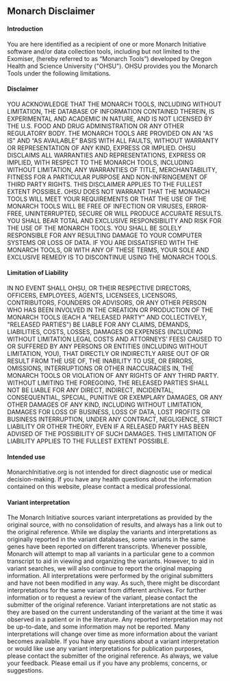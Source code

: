 <div class="container-fluid monarch-view monarch-disclaimer">
  <h2 class="page-title">Monarch Disclaimer</h2>
  <h4>Introduction</h4>
  <p>
    You are here identified as a recipient of one or more Monarch Initiative
    software and/or data collection tools, including but not limited to the
    Exomiser, (hereby referred to as “Monarch Tools”) developed by Oregon Health
    and Science University ("OHSU"). OHSU provides you the Monarch Tools under
    the following limitations.
  </p>
  <h4>Disclaimer</h4>
  <p>
    YOU ACKNOWLEDGE THAT THE MONARCH TOOLS, INCLUDING WITHOUT LIMITATION, THE
    DATABASE OF INFORMATION CONTAINED THEREIN, IS EXPERIMENTAL AND ACADEMIC IN
    NATURE, AND IS NOT LICENSED BY THE U.S. FOOD AND DRUG ADMINISTRATION OR ANY
    OTHER REGULATORY BODY. THE MONARCH TOOLS ARE PROVIDED ON AN "AS IS" AND “AS
    AVAILABLE” BASIS WITH ALL FAULTS, WITHOUT WARRANTY OR REPRESENTATION OF ANY
    KIND, EXPRESS OR IMPLIED. OHSU DISCLAIMS ALL WARRANTIES AND REPRESENTATIONS,
    EXPRESS OR IMPLIED, WITH RESPECT TO THE MONARCH TOOLS, INCLUDING WITHOUT
    LIMITATION, ANY WARRANTIES OF TITLE, MERCHANTABILITY, FITNESS FOR A
    PARTICULAR PURPOSE AND NON-INFRINGEMENT OF THIRD PARTY RIGHTS. THIS
    DISCLAIMER APPLIES TO THE FULLEST EXTENT POSSIBLE. OHSU DOES NOT WARRANT
    THAT THE MONARCH TOOLS WILL MEET YOUR REQUIREMENTS OR THAT THE USE OF THE
    MONARCH TOOLS WILL BE FREE OF INFECTION OR VIRUSES, ERROR-FREE,
    UNINTERRUPTED, SECURE OR WILL PRODUCE ACCURATE RESULTS. YOU SHALL BEAR TOTAL
    AND EXCLUSIVE RESPONSIBILITY AND RISK FOR THE USE OF THE MONARCH TOOLS. YOU
    SHALL BE SOLELY RESPONSIBLE FOR ANY RESULTING DAMAGE TO YOUR COMPUTER
    SYSTEMS OR LOSS OF DATA. IF YOU ARE DISSATISFIED WITH THE MONARCH TOOLS, OR
    WITH ANY OF THESE TERMS, YOUR SOLE AND EXCLUSIVE REMEDY IS TO DISCONTINUE
    USING THE MONARCH TOOLS.
  </p>
  <h4>Limitation of Liability</h4>
  <p>
    IN NO EVENT SHALL OHSU, OR THEIR RESPECTIVE DIRECTORS, OFFICERS, EMPLOYEES,
    AGENTS, LICENSEES, LICENSORS, CONTRIBUTORS, FOUNDERS OR ADVISORS, OR ANY
    OTHER PERSON WHO HAS BEEN INVOLVED IN THE CREATION OR PRODUCTION OF THE
    MONARCH TOOLS (EACH A “RELEASED PARTY” AND COLLECTIVELY, "RELEASED PARTIES")
    BE LIABLE FOR ANY CLAIMS, DEMANDS, LIABILITIES, COSTS, LOSSES, DAMAGES OR
    EXPENSES (INCLUDING WITHOUT LIMITATION LEGAL COSTS AND ATTORNEYS’ FEES)
    CAUSED TO OR SUFFERED BY ANY PERSONS OR ENTITIES (INCLUDING WITHOUT
    LIMITATION, YOU), THAT DIRECTLY OR INDIRECTLY ARISE OUT OF OR RESULT FROM
    THE USE OF, THE INABILITY TO USE, OR ERRORS, OMISSIONS, INTERRUPTIONS OR
    OTHER INACCURACIES IN, THE MONARCH TOOLS OR VIOLATION OF ANY RIGHTS OF ANY
    THIRD PARTY. WITHOUT LIMITING THE FOREGOING, THE RELEASED PARTIES SHALL NOT
    BE LIABLE FOR ANY DIRECT, INDIRECT, INCIDENTAL, CONSEQUENTIAL, SPECIAL,
    PUNITIVE OR EXEMPLARY DAMAGES, OR ANY OTHER DAMAGES OF ANY KIND, INCLUDING
    WITHOUT LIMITATION, DAMAGES FOR LOSS OF BUSINESS, LOSS OF DATA, LOST PROFITS
    OR BUSINESS INTERRUPTION, UNDER ANY CONTRACT, NEGLIGENCE, STRICT LIABILITY
    OR OTHER THEORY, EVEN IF A RELEASED PARTY HAS BEEN ADVISED OF THE
    POSSIBILITY OF SUCH DAMAGES. THIS LIMITATION OF LIABILITY APPLIES TO THE
    FULLEST EXTENT POSSIBLE.
  </p>
  <h4>Intended use</h4>
  <p>
    MonarchInitiative.org is not intended for direct diagnostic use or medical
    decision-making. If you have any health questions about the information
    contained on this website, please contact a medical professional.
  </p>
  <h4>Variant interpretation</h4>
  <p>
    The Monarch Initiative sources variant interpretations as provided by the
    original source, with no consolidation of results, and always has a link out
    to the original reference. While we display the variants and interpretations
    as originally reported in the variant databases, some variants in the same
    genes have been reported on different transcripts. Whenever possible,
    Monarch will attempt to map all variants in a particular gene to a common
    transcript to aid in viewing and organizing the variants. However, to aid in
    variant searches, we will also continue to report the original mapping
    information. All interpretations were performed by the original submitters
    and have not been modified in any way. As such, there might be discordant
    interpretations for the same variant from different archives. For further
    information or to request a review of the variant, please contact the
    submitter of the original reference. Variant interpretations are not static
    as they are based on the current understanding of the variant at the time it
    was observed in a patient or in the literature. Any reported interpretation
    may not be up-to-date, and some information may not be reported. Many
    interpretations will change over time as more information about the variant
    becomes available. If you have any questions about a variant interpretation
    or would like use any variant interpretations for publication purposes,
    please contact the submitter of the original reference. As always, we value
    your feedback. Please email us if you have any problems, concerns, or
    suggestions.
  </p>
</div>
